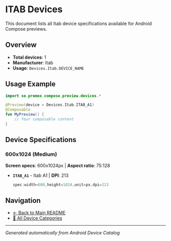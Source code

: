 # ITAB Devices

This document lists all Itab device specifications available for Android Compose previews.

## Overview

- **Total devices**: 1
- **Manufacturer**: Itab
- **Usage**: `Devices.Itab.DEVICE_NAME`

## Usage Example

```kotlin
import se.premex.compose.preview.devices.*

@Preview(device = Devices.Itab.ITAB_A1)
@Composable
fun MyPreview() {
    // Your composable content
}
```

## Device Specifications

### 600x1024 (Medium)

**Screen specs**: 600x1024px | **Aspect ratio**: 75:128

- **`ITAB_A1`** - Itab A1 | **DPI**: 213
  ```kotlin
  spec:width=600,height=1024,unit=px,dpi=213
  ```

## Navigation

- [← Back to Main README](../../README.md)
- [📱 All Device Categories](../README.md)

---
*Generated automatically from Android Device Catalog*
